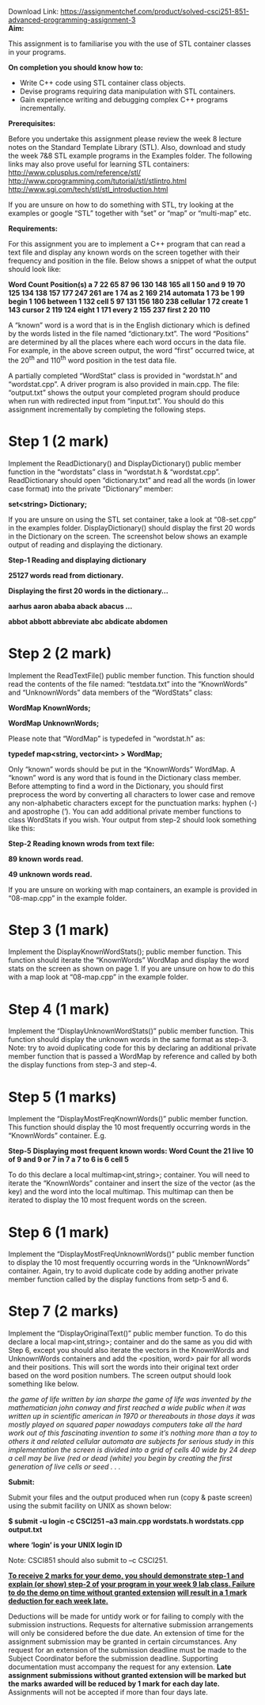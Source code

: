 Download Link: https://assignmentchef.com/product/solved-csci251-851-advanced-programming-assignment-3
<br>
<strong>Aim:</strong>

This assignment is to familiarise you with the use of STL container classes in your programs.

<strong>On completion you should know how to:</strong>

<ul>

 <li>Write C++ code using STL container class objects.</li>

 <li>Devise programs requiring data manipulation with STL containers.</li>

 <li>Gain experience writing and debugging complex C++ programs incrementally.</li>

</ul>

<strong> </strong>

<strong>Prerequisites: </strong>

Before you undertake this assignment please review the week 8 lecture notes on the Standard Template Library (STL). Also, download and study the week 7&amp;8 STL example programs in the Examples folder. The following links may also prove useful for learning STL containers: <u>http://www.cplusplus.com/reference/stl/</u> <u>http://www.cprogramming.com/tutorial/stl/stlintro.html</u> <u>http://www.sgi.com/tech/stl/stl_introduction.html</u>

If you are unsure on how to do something with STL, try looking at the examples or google “STL” together with “set” or “map” or “multi-map” etc.

<em> </em>

<strong>Requirements: </strong>

For this assignment you are to implement a C++ program that can read a text file and display any known words on the screen together with their frequency and position in the file. Below shows a snippet of what the output should look like:




<strong>                Word     Count   Position(s)                    a       7     22 65 87 96 130 148 165                  all       1     50                  and       9     19 70 125 134 138 157 177 247 261                  are       1     74                   as       2     169 214             automata       1     73                   be       1     99                begin       1     106              between       1     132                 cell       5     97 131 156 180 238             cellular       1     72               create       1     143               cursor       2     119 124                eight       1     171                every       2     155 237                first       2     20 110 </strong>







A “known” word is a word that is in the English dictionary which is defined by the words listed in the file named “dictionary.txt”.  The word “Positions” are determined by all the places where each word occurs in the data file. For example, in the above screen output, the word “first” occurred twice, at the 20<sup>th</sup> and 110<sup>th</sup> word position in the test data file.




A partially completed “WordStat” class is provided in “wordstat.h” and “wordstat.cpp”. A driver program is also provided in main.cpp. The file: “output.txt” shows the output your completed program should produce when run with redirected input from “input.txt”. You should do this assignment incrementally by completing the following steps.




<h1>Step 1  (2 mark)</h1>

Implement the ReadDictionary() and DisplayDictionary() public member function in the “wordstats” class in “wordstat.h &amp; “wordstat.cpp”. ReadDictionary should open “dictionary.txt” and read all the words (in lower case format) into the private “Dictionary” member:

<strong>set&lt;string&gt; Dictionary; </strong>

If you are unsure on using the STL set container, take a look at “08-set.cpp” in the examples folder.  DisplayDictionary() should display the first 20 words in the Dictionary on the screen. The screenshot below shows an example output of reading and displaying the dictionary.




<strong>Step-1 Reading and displaying dictionary </strong>

<strong> </strong>

<strong>25127 words read from dictionary. </strong>

<strong> </strong>

<strong>Displaying the first 20 words in the dictionary… </strong>

<strong>aarhus aaron ababa aback abacus … </strong>

<strong> </strong>

<strong>abbot abbott abbreviate abc abdicate abdomen  </strong>

<h1>Step 2  (2 mark)</h1>

Implement the ReadTextFile() public member function. This function should read the contents of the file named: “testdata.txt” into the “KnownWords” and “UnknownWords” data members of the “WordStats” class:

<strong> </strong>

<strong>WordMap KnownWords; </strong>

<strong>WordMap UnknownWords; </strong>




Please note that “WordMap” is typedefed in “wordstat.h” as:

<strong> </strong>

<strong>typedef map&lt;string, vector&lt;int&gt; &gt; WordMap; </strong>




Only “known” words should be put in the “KnownWords” WordMap. A “known” word is any word that is found in the Dictionary class member. Before attempting to find a word in the Dictionary, you should first preprocess the word by converting all characters to lower case and remove any non-alphabetic characters except for the punctuation marks: hyphen (-) and apostrophe (‘). You can add additional private member functions to class WordStats if you wish. Your output from step-2 should look something like this:




<strong>Step-2 Reading known wrods from text file: </strong>

<strong>89 known words read. </strong>

<strong>49 unknown words read. </strong>




If you are unsure on working with map containers, an example is provided in “08-map.cpp” in the example folder.

<strong>          </strong>

<h1>Step 3  (1 mark)</h1>

Implement the DisplayKnownWordStats(); public member function. This function should iterate the  “KnownWords” WordMap and display the word stats on the screen as shown on page 1.  If you are unsure on how to do this with a map look at “08-map.cpp” in the example folder.

<strong> </strong>

<h1>Step 4 (1 mark)</h1>

Implement the “DisplayUnknownWordStats()” public member function. This function should display the unknown words in the same format as step-3. Note: try to avoid duplicating code for this by declaring an additional private member function that is passed a WordMap by reference and called by both the display functions from step-3 and step-4.

<strong> </strong>

<h1>Step 5 (1 marks)</h1>

Implement the “DisplayMostFreqKnownWords()” public member function. This function should display the 10 most frequently occurring words in the “KnownWords” container. E.g.




<strong>Step-5 Displaying most frequent known words:       Word     Count        the      21       live      10         of       9        and       9         or       7         in       7          a       7         to       6         is       6       cell       5 </strong>

To do this declare a local multimap&lt;int,string&gt;; container. You will need to iterate the “KnownWords” container and insert the size of the vector (as the key) and the word into the local multimap. This multimap can then be iterated to display the 10 most frequent words on the screen.




<h1>Step 6 (1 mark)</h1>

Implement the “DisplayMostFreqUnknownWords()” public member function to display the 10 most frequently occurring words in the “UnknownWords” container. Again, try to avoid duplicate code by adding another private member function called by the display functions from setp-5 and 6.




<h1>Step 7 (2 marks)</h1>

Implement the “DisplayOriginalText()” public member function. To do this declare a local map&lt;int,string&gt;; container and do the same as you did with Step 6, except you should also iterate the vectors in the KnownWords and UnknownWords containers and add the &lt;position, word&gt; pair for all words and their positions. This will sort the words into their original text order based on the word position numbers. The screen output should look something like below.




<em>the game of life written by ian sharpe the game of life was invented by the mathematician john conway and first reached a wide public when it was written up in scientific american in 1970 or thereabouts in those days it was mostly played on squared paper nowadays computers take all the hard work out of this fascinating invention to some it’s nothing more than a toy to others it and related cellular automata are subjects for serious study in this implementation the screen is divided into a grid of cells 40 wide by 24 deep a cell may be live (red or dead (white) you begin by creating the first generation of live cells or seed . . .  </em>




<strong>     </strong>

<strong> </strong>

<strong>Submit: </strong>

Submit your files and the output produced when run (copy &amp; paste screen)  using the submit facility on UNIX as shown below:

<strong>$ submit -u login -c CSCI251 –a3 main.cpp wordstats.h wordstats.cpp output.txt </strong>

<strong> </strong>

<strong>where ‘login’ is your UNIX login ID  </strong>

Note: CSCI851 should also submit to –c CSCI251.

<strong> </strong>

<strong><u>To receive 2 marks for your demo, you should demonstrate step-1 and explain (or show) step-2  of</u></strong><strong> <u>your program in your week 9 lab class. Failure to do the demo on time without granted extension</u> <u>will result in a 1 mark deduction for each week late.</u> </strong>

<strong> </strong>

Deductions will be made for untidy work or for failing to comply with the submission instructions. Requests for alternative submission arrangements will only be considered before the due date. An extension of time for the assignment submission may be granted in certain circumstances.  Any request for an extension of the submission deadline must be made to the Subject Coordinator before the submission deadline. Supporting documentation must accompany the request for any extension.  <strong>Late assignment submissions without granted extension will be marked but the marks awarded will be reduced by 1 mark for each day late.</strong>  Assignments will not be accepted if more than four days late.


